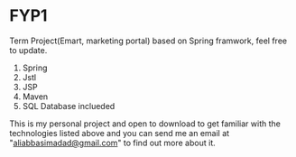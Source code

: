 # FYP1
Term Project(Emart, marketing portal) based on Spring framwork, feel free to update.  

1) Spring
2) Jstl
3) JSP
4) Maven
5) SQL Database inclueded

This is my personal project and open to download to get familiar with the technologies listed above and you can send me an email at "aliabbasimadad@gmail.com" to find out more about it.

